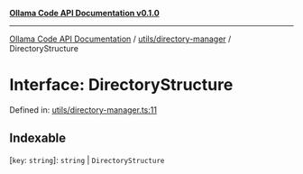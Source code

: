[**Ollama Code API Documentation v0.1.0**](../../../README.md)

***

[Ollama Code API Documentation](../../../modules.md) / [utils/directory-manager](../README.md) / DirectoryStructure

# Interface: DirectoryStructure

Defined in: [utils/directory-manager.ts:11](https://github.com/erichchampion/ollama-code/blob/3fe0ce113b10803e1393cbc2fdc48d5134e8d686/ollama-code/src/utils/directory-manager.ts#L11)

## Indexable

\[`key`: `string`\]: `string` \| `DirectoryStructure`
